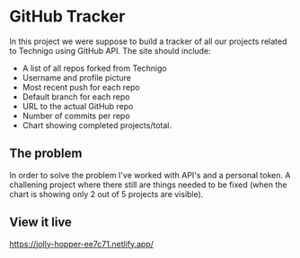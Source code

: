 # GitHub Tracker

In this project we were suppose to build a tracker of all our projects related to Technigo using GitHub API. The site should include:


- A list of all repos forked from Technigo
- Username and profile picture
- Most recent push for each repo
- Default branch for each repo
- URL to the actual GitHub repo
- Number of commits per repo
- Chart showing completed projects/total.


## The problem

In order to solve the problem I've worked with API's and a personal token. A challening project where there still are things needed to be fixed (when the chart is showing only 2 out of 5 projects are visible). 

## View it live

https://jolly-hopper-ee7c71.netlify.app/
